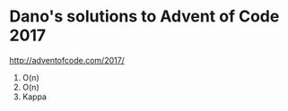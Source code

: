 # Dano's solutions to Advent of Code 2017

<http://adventofcode.com/2017/>

1. O(n)
1. O(n)
1. Kappa